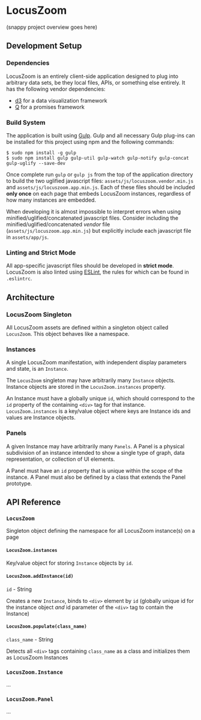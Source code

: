 # LocusZoom

(snappy project overview goes here)

## Development Setup

### Dependencies

LocusZoom is an entirely client-side application designed to plug into arbitrary data sets, be they local files, APIs, or something else entirely. It has the following vendor dependencies:

* [d3](http://d3js.org/) for a data visualization framework
* [Q](https://github.com/kriskowal/q) for a promises framework

### Build System

The application is built using [Gulp](http://gulpjs.com/). Gulp and all necessary Gulp plug-ins can be installed for this project using npm and the following commands:

```
$ sudo npm install -g gulp
$ sudo npm install gulp gulp-util gulp-watch gulp-notify gulp-concat gulp-uglify --save-dev
```

Once complete run `gulp` or `gulp js` from the top of the application directory to build the two uglified javascript files: `assets/js/locuszoom.vendor.min.js` and `assets/js/locuszoom.app.min.js`. Each of these files should be included **only once** on each page that embeds LocusZoom instances, regardless of how many instances are embedded.

When developing it is almost impossible to interpret errors when using minified/uglified/concatenated javascript files. Consider including the minified/uglified/concatenated *vendor* file (`assets/js/locuszoom.app.min.js`) but explicitly include each javascript file in `assets/app/js`.

### Linting and Strict Mode

All app-specific javascript files should be developed in **strict mode**. LocusZoom is also linted using [ESLint](http://eslint.org/), the rules for which can be found in `.eslintrc`.

## Architecture

### LocusZoom Singleton

All LocusZoom assets are defined within a singleton object called `LocusZoom`. This object behaves like a namespace.

### Instances

A single LocusZoom manifestation, with independent display parameters and state, is an `Instance`.

The `LocusZoom` singleton may have arbitrarily many `Instance` objects. Instance objects are stored in the `LocusZoom.instances` property.

An Instance must have a globally unique `id`, which should correspond to the `id` property of the containing `<div>` tag for that instance. `LocusZoom.instances` is a key/value object where keys are Instance ids and values are Instance objects.

### Panels

A given Instance may have arbitrarily many `Panels`. A Panel is a physical subdivision of an instance intended to show a single type of graph, data representation, or collection of UI elements.

A Panel must have an `id` property that is unique within the scope of the instance. A Panel must also be defined by a class that extends the Panel prototype.

## API Reference

### `LocusZoom`

Singleton object defining the namespace for all LocusZoom instance(s) on a page

#### `LocusZoom.instances`

Key/value object for storing `Instance` objects by `id`.

#### `LocusZoom.addInstance(id)`

`id` - String

Creates a new `Instance`, binds to `<div>` element by `id` (globally unique id for the instance object *and* id parameter of the `<div>` tag to contain the Instance)

#### `LocusZoom.populate(class_name)`

`class_name` - String

Detects all `<div>` tags containing `class_name` as a class and initializes them as LocusZoom Instances

### `LocusZoom.Instance`

...

### `LocusZoom.Panel`

...